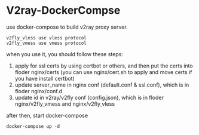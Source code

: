 # V2ray-DockerCompse

use docker-compose to build v2ray proxy server.

    v2fly_vless use vless protocol
    v2fly_vmess use vmess protocol

when you use it, you should follow these steps:

1. apply for ssl certs by using certbot or others, and then put the certs into floder nginx/certs 
   (you can use nginx/cert.sh to apply and move certs if you have install certbot)
2. update server_name in nginx conf (default.conf & ssl.conf), which is in floder nginx/conf.d
3. update id in v2ray/v2fly conf (config.json), which is in floder nginx/v2fly_vmess and nginx/v2fly_vless

after then, start docker-compose
    
    docker-compose up -d
